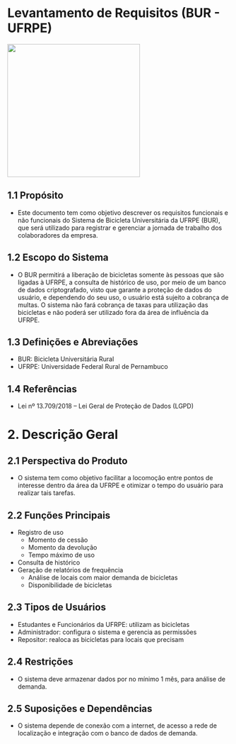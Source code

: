 # Levantamento de Requisitos (BUR - UFRPE)

<img src="https://github.com/user-attachments/assets/54622bbd-cb40-483a-843d-2b4b1046ce0f" width="300" height="300" align = "center">

	
## 1.1 Propósito
- Este documento tem como objetivo descrever os requisitos funcionais e não funcionais do Sistema de Bicicleta Universitária da UFRPE (BUR), que será utilizado para registrar e gerenciar a jornada de trabalho dos colaboradores da empresa.
## 1.2 Escopo do Sistema
- O BUR permitirá a liberação de bicicletas somente às pessoas que são ligadas à UFRPE, a consulta de histórico de uso, por meio de um banco de dados criptografado, visto que garante a proteção de dados do usuário, e dependendo do seu uso, o usuário está sujeito a cobrança de multas. O sistema não fará cobrança de taxas para utilização das bicicletas e não poderá ser utilizado fora da área de influência da UFRPE.
## 1.3 Definições e Abreviações
- BUR: Bicicleta Universitária Rural
- UFRPE: Universidade Federal Rural de Pernambuco
## 1.4 Referências
- Lei nº 13.709/2018 – Lei Geral de Proteção de Dados (LGPD)
# 2. Descrição Geral
## 2.1 Perspectiva do Produto
- O sistema tem como objetivo facilitar a locomoção entre pontos de interesse dentro da área da UFRPE e otimizar o tempo do usuário para realizar tais tarefas.  
## 2.2 Funções Principais
- Registro de uso
	- Momento de cessão
   	- Momento da devolução
   	- Tempo máximo de uso
- Consulta de histórico
- Geração de relatórios de frequência
	- Análise de locais com maior demanda de bicicletas
	- Disponibilidade de bicicletas
## 2.3 Tipos de Usuários
- Estudantes e Funcionários da UFRPE: utilizam as bicicletas
- Administrador: configura o sistema e gerencia as permissões
- Repositor: realoca as bicicletas para locais que precisam
## 2.4 Restrições
- O sistema deve armazenar dados por no mínimo 1 mês, para análise de demanda.
## 2.5 Suposições e Dependências
- O sistema depende de conexão com a internet, de acesso a rede de localização e integração com o banco de dados de demanda.



